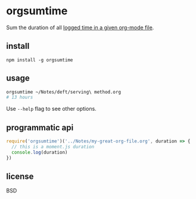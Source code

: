 # orgsumtime

Sum the duration of all [logged time in a given org-mode file](https://orgmode.org/manual/Clocking-work-time.html).

## install

`npm install -g orgsumtime`

## usage

```sh
orgsumtime ~/Notes/deft/serving\ method.org
# 13 hours
```

Use `--help` flag to see other options.

## programmatic api

```js
require('orgsumtime')('../Notes/my-great-org-file.org', duration => {
  // this is a moment.js duration
  console.log(duration)
})
```

## license

BSD
